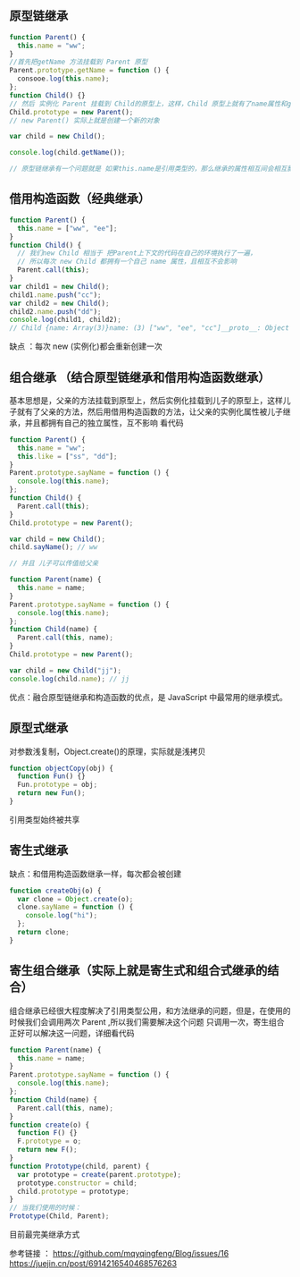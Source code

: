 ## 原型链继承

```js
function Parent() {
  this.name = "ww";
}
//首先把getName 方法挂载到 Parent 原型
Parent.prototype.getName = function () {
  consooe.log(this.name);
};
function Child() {}
// 然后 实例化 Parent 挂载到 Child的原型上，这样，Child 原型上就有了name属性和getName方法
Child.prototype = new Parent();
// new Parent() 实际上就是创建一个新的对象

var child = new Child();

console.log(child.getName());

// 原型链继承有一个问题就是 如果this.name是引用类型的，那么继承的属性相互间会相互影响，如果儿子更改，那么父亲的值也会相应更改
```

## 借用构造函数（经典继承）

```js
function Parent() {
  this.name = ["ww", "ee"];
}
function Child() {
  // 我们new Child 相当于 把Parent上下文的代码在自己的环境执行了一遍，
  // 所以每次 new Child 都拥有一个自己 name 属性，且相互不会影响
  Parent.call(this);
}
var child1 = new Child();
child1.name.push("cc");
var child2 = new Child();
child2.name.push("dd");
console.log(child1, child2);
// Child {name: Array(3)}name: (3) ["ww", "ee", "cc"]__proto__: Object Child {name: Array(3)}name: (3) ["ww", "ee", "dd"]__proto__: Object
```

缺点 ：每次 new (实例化)都会重新创建一次

## 组合继承 （结合原型链继承和借用构造函数继承）

基本思想是，父亲的方法挂载到原型上，然后实例化挂载到儿子的原型上，这样儿子就有了父亲的方法，然后用借用构造函数的方法，让父亲的实例化属性被儿子继承，并且都拥有自己的独立属性，互不影响
看代码

```js
function Parent() {
  this.name = "ww";
  this.like = ["ss", "dd"];
}
Parent.prototype.sayName = function () {
  console.log(this.name);
};
function Child() {
  Parent.call(this);
}
Child.prototype = new Parent();

var child = new Child();
child.sayName(); // ww

// 并且 儿子可以传值给父亲

function Parent(name) {
  this.name = name;
}
Parent.prototype.sayName = function () {
  console.log(this.name);
};
function Child(name) {
  Parent.call(this, name);
}
Child.prototype = new Parent();

var child = new Child("jj");
console.log(child.name); // jj
```

优点：融合原型链继承和构造函数的优点，是 JavaScript 中最常用的继承模式。

## 原型式继承

对参数浅复制，Object.create()的原理，实际就是浅拷贝

```js
function objectCopy(obj) {
  function Fun() {}
  Fun.prototype = obj;
  return new Fun();
}
```

引用类型始终被共享

## 寄生式继承

缺点：和借用构造函数继承一样，每次都会被创建

```js
function createObj(o) {
  var clone = Object.create(o);
  clone.sayName = function () {
    console.log("hi");
  };
  return clone;
}
```

## 寄生组合继承（实际上就是寄生式和组合式继承的结合）

组合继承已经很大程度解决了引用类型公用，和方法继承的问题，但是，在使用的时候我们会调用两次 Parent ,所以我们需要解决这个问题 只调用一次，寄生组合正好可以解决这一问题，详细看代码

```js
function Parent(name) {
  this.name = name;
}
Parent.prototype.sayName = function () {
  console.log(this.name);
};
function Child(name) {
  Parent.call(this, name);
}
function create(o) {
  function F() {}
  F.prototype = o;
  return new F();
}
function Prototype(child, parent) {
  var prototype = create(parent.prototype);
  prototype.constructor = child;
  child.prototype = prototype;
}
// 当我们使用的时候：
Prototype(Child, Parent);
```

目前最完美继承方式

参考链接 ：
https://github.com/mqyqingfeng/Blog/issues/16
https://juejin.cn/post/6914216540468576263
